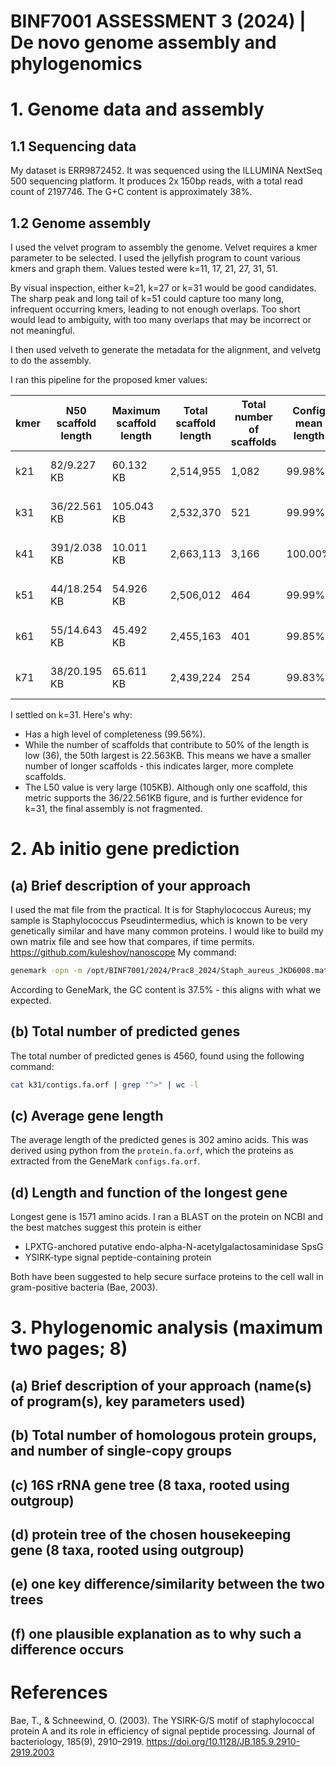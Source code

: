 # BINF7001 ASSESSMENT 3 (2024) | De novo genome assembly and phylogenomics

# 1. Genome data and assembly

## 1.1 Sequencing data

My dataset is ERR9872452. It was sequenced using the ILLUMINA NextSeq 500 sequencing platform. It produces 2x 150bp reads, with a total read count of 2197746. The G+C content is approximately 38%.


## 1.2 Genome assembly

I used the velvet program to assembly the genome. Velvet requires a kmer parameter to be selected. I used the jellyfish program to count various kmers and graph them. Values tested were k=11, 17, 21, 27, 31, 51. 

By visual inspection, either k=21, k=27 or k=31 would be good candidates. The sharp peak and long tail of k=51 could capture too many long, infrequent occurring kmers, leading to not enough overlaps. Too short would lead to ambiguity, with too many overlaps that may be incorrect or not meaningful.

I then used velveth to generate the metadata for the alignment, and velvetg to do the assembly.

I ran this pipeline for the proposed kmer values:

| kmer | N50 scaffold length | Maximum scaffold length | Total scaffold length | Total number of scaffolds | Config mean length | % assembled |
|------|------|------|------|------|------|------|
| k21 | 82/9.227 KB | 60.132 KB | 2,514,955 | 1,082 | 99.98% | 2060637 / 2197746 (93.76%) |
| k31 | 36/22.561 KB | 105.043 KB | 2,532,370 | 521 | 99.99% | 2188030 / 2197746 (99.56%) |
| k41 | 391/2.038 KB | 10.011 KB | 2,663,113 | 3,166 | 100.00% | 2160007 / 2197746 (98.28%) |
| k51 | 44/18.254 KB | 54.926 KB | 2,506,012 | 464 | 99.99% | 2165246 / 2197746 (98.52%) |
| k61 | 55/14.643 KB | 45.492 KB | 2,455,163 | 401 | 99.85% | 2134797 / 2197746 (97.14%) |
| k71 | 38/20.195 KB | 65.611 KB | 2,439,224 | 254 | 99.83% | 2106757 / 2197746 (95.86%) |


I settled on k=31. Here's why:

- Has a high level of completeness (99.56%).
- While the number of scaffolds that contribute to 50% of the length is low (36), the 50th largest is 22.563KB. This means we have a smaller number of longer scaffolds - this indicates larger, more complete scaffolds.
- The L50 value is very large (105KB). Although only one scaffold, this metric supports the 36/22.561KB figure, and is further evidence for k=31, the final assembly is not fragmented.

# 2. Ab initio gene prediction

## (a) Brief description of your approach

I used the mat file from the practical. It is for Staphylococcus Aureus; my sample is Staphylococcus Pseudintermedius, which is known to be very genetically similar and have many common proteins. I would like to build my own matrix file and see how that compares, if time permits. https://github.com/kuleshov/nanoscope My command:

```sh
genemark -opn -m /opt/BINF7001/2024/Prac8_2024/Staph_aureus_JKD6008.mat ./k31/contigs.fa
```

According to GeneMark, the GC content is 37.5% - this aligns with what we expected.


## (b) Total number of predicted genes

The total number of predicted genes is 4560, found using the following command:

```sh
cat k31/contigs.fa.orf | grep "^>" | wc -l
```

## (c) Average gene length

The average length of the predicted genes is 302 amino acids. This was derived using python from the `protein.fa.orf`, which the proteins as extracted from the GeneMark `configs.fa.orf`.

## (d) Length and function of the longest gene

Longest gene is 1571 amino acids. I ran a BLAST on the protein on NCBI and the best matches suggest this protein is either 

- LPXTG-anchored putative endo-alpha-N-acetylgalactosaminidase SpsG
- YSIRK-type signal peptide-containing protein

Both have been suggested to help secure surface proteins to the cell wall in gram-positive bacteria (Bae, 2003).


# 3. Phylogenomic analysis (maximum two pages; 8)

## (a) Brief description of your approach (name(s) of program(s), key parameters used) 

## (b) Total number of homologous protein groups, and number of single-copy groups 

## (c) 16S rRNA gene tree (8 taxa, rooted using outgroup)

## (d) protein tree of the chosen housekeeping gene (8 taxa, rooted using outgroup)

## (e) one key difference/similarity between the two trees

## (f) one plausible explanation as to why such a difference occurs


# References

Bae, T., & Schneewind, O. (2003). The YSIRK-G/S motif of staphylococcal protein A and its role in efficiency of signal peptide processing. Journal of bacteriology, 185(9), 2910–2919. https://doi.org/10.1128/JB.185.9.2910-2919.2003
